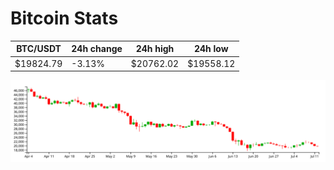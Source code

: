 # Bitcoin Stats

BTC/USDT|24h change|24h high|24h low|
|---|---|---|---|
|$19824.79|-3.13%|$20762.02|$19558.12|

<img src="./chart.svg">
